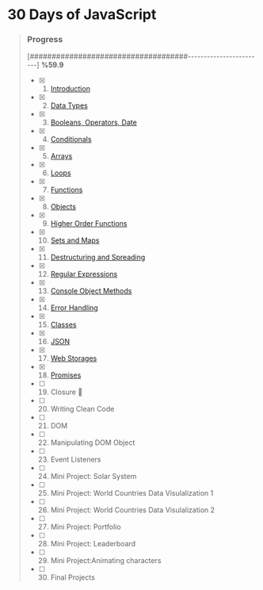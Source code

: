 # 30 Days of JavaScript

> ### Progress
>
> [####################################------------------------] **%59.9**
> 
> - [x] 1) [Introduction](https://github.com/ekurt/30DaysOfJavaScript/tree/main/day-01)
> - [x] 2) [Data Types](https://github.com/ekurt/30DaysOfJavaScript/tree/main/day-02)
> - [x] 3) [Booleans, Operators, Date](https://github.com/ekurt/30DaysOfJavaScript/tree/main/day-03)
> - [x] 4) [Conditionals](https://github.com/ekurt/30DaysOfJavaScript/tree/main/day-04)
> - [x] 5) [Arrays](https://github.com/ekurt/30DaysOfJavaScript/tree/main/day-05)
> - [x] 6) [Loops](https://github.com/ekurt/30DaysOfJavaScript/tree/main/day-06)
> - [x] 7) [Functions](https://github.com/ekurt/30DaysOfJavaScript/tree/main/day-07)
> - [x] 8) [Objects](https://github.com/ekurt/30DaysOfJavaScript/tree/main/day-08)
> - [x] 9) [Higher Order Functions](https://github.com/ekurt/30DaysOfJavaScript/tree/main/day-09)
> - [x] 10) [Sets and Maps](https://github.com/ekurt/30DaysOfJavaScript/tree/main/day-10)
> - [x] 11) [Destructuring and Spreading](https://github.com/ekurt/30DaysOfJavaScript/tree/main/day-11)
> - [x] 12) [Regular Expressions](https://github.com/ekurt/30DaysOfJavaScript/tree/main/day-12)
> - [x] 13) [Console Object Methods](https://github.com/ekurt/30DaysOfJavaScript/tree/main/day-13)
> - [x] 14) [Error Handling](https://github.com/ekurt/30DaysOfJavaScript/tree/main/day-14)
> - [x] 15) [Classes](https://github.com/ekurt/30DaysOfJavaScript/tree/main/day-15)
> - [x] 16) [JSON](https://github.com/ekurt/30DaysOfJavaScript/tree/main/day-16)
> - [x] 17) [Web Storages](https://github.com/ekurt/30DaysOfJavaScript/tree/main/day-17)
> - [x] 18) [Promises](https://github.com/ekurt/30DaysOfJavaScript/tree/main/day-18)
> - [ ] 19) Closure :trident:
> - [ ] 20) Writing Clean Code
> - [ ] 21) DOM
> - [ ] 22) Manipulating DOM Object
> - [ ] 23) Event Listeners
> - [ ] 24) Mini Project: Solar System
> - [ ] 25) Mini Project: World Countries Data Visulalization 1
> - [ ] 26) Mini Project: World Countries Data Visulalization 2
> - [ ] 27) Mini Project: Portfolio
> - [ ] 28) Mini Project: Leaderboard
> - [ ] 29) Mini Project:Animating characters
> - [ ] 30) Final Projects